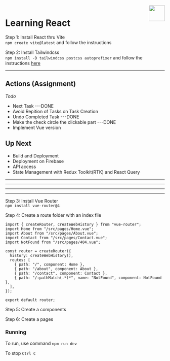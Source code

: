 <img src="https://upload.wikimedia.org/wikipedia/commons/a/a7/React-icon.svg" style="height:50px; float: right;" />

# Learning React

Step 1: Install React thru Vite<br />
`npm create vite@latest`
and follow the instructions

Step 2: Install Tailwindcss<br />
`npm install -D tailwindcss postcss autoprefixer`
and follow the instructions [here](https://tailwindcss.com/docs/guides/vite#react)

---

## Actions (Assignment)

_Todo_

- Next Task ---DONE
- Avoid Repition of Tasks on Task Creation
- Undo Completed Task ---DONE
- Make the check circle the clickable part ---DONE
- Implement Vue version

## Up Next

- Build and Deployment
- Deployment on Firebase
- API access
- State Management with Redux Toolkit(RTK) and React Query

---

---

---

---

Step 3: Install Vue Router<br />
`npm install vue-router@4`

Step 4: Create a route folder with an index file

```
import { createRouter, createWebHistory } from "vue-router";
import Home from "/src/pages/Home.vue";
import About from "/src/pages/About.vue";
import Contact from "/src/pages/Contact.vue";
import NotFound from "/src/pages/404.vue";

const router = createRouter({
  history: createWebHistory(),
  routes: [
    { path: "/", component: Home },
    { path: "/about", component: About },
    { path: "/contact", component: Contact },
    { path: "/:pathMatch(.*)*", name: "NotFound", component: NotFound },
  ],
});

export default router;
```

Step 5: Create a components

Step 6: Create a pages

### Running

To run, use command
`npm run dev`

To stop
`Ctrl C`
